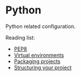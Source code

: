 # Python

Python related configuration.

Reading list:

- [PEP8](https://www.python.org/dev/peps/pep-0008/)
- [Virtual environments](https://realpython.com/python-virtual-environments-a-primer/)
- [Packaging projects](https://packaging.python.org/tutorials/packaging-projects/)
- [Structuring your project](https://docs.python-guide.org/writing/structure/)
